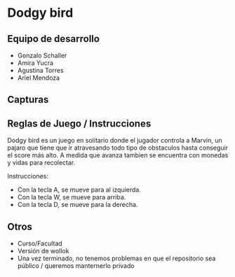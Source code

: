 # Dodgy bird 

## Equipo de desarrollo

- Gonzalo Schaller
- Amira Yucra
- Agustina Torres
- Ariel Mendoza

## Capturas



## Reglas de Juego / Instrucciones

Dodgy bird es un juego en solitario donde el jugador controla a Marvin, un pajaro que tiene que ir atravesando todo tipo 
de obstaculos hasta conseguir el score más alto. A medida que avanza tambien se encuentra con monedas y vidas para recolectar.

Instrucciones:
- Con la tecla A, se mueve para al izquierda.
- Con la tecla W, se mueve para arriba.
- Con la tecla D, se mueve para la derecha. 

## Otros

- Curso/Facultad
- Versión de wollok
- Una vez terminado, no tenemos problemas en que el repositorio sea público / queremos manternerlo privado
